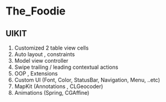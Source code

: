 # The_Foodie
## UIKIT
1. Customized 2 table view cells
2. Auto layout , constraints
3. Model view controller
4. Swipe trailing / leading contextual actions
5. OOP , Extensions
6. Custom UI (Font, Color, StatusBar, Navigation, Menu, ..etc)
7. MapKit (Annotations , CLGeocoder)
8. Animations (Spring, CGAffine)
